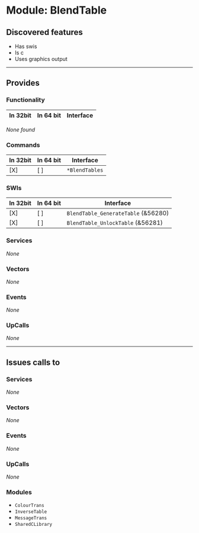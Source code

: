 # Module: BlendTable

## Discovered features


* Has swis
* Is c
* Uses graphics output

---

## Provides

### Functionality

| In 32bit | In 64 bit | Interface |
|----------|-----------|-----------|

*None found*

### Commands


| In 32bit | In 64 bit | Interface |
|----------|-----------|-----------|
| [X]      | [ ]       | `*BlendTables` |


### SWIs


| In 32bit | In 64 bit | Interface |
|----------|-----------|-----------|
| [X]      | [ ]       | `BlendTable_GenerateTable` (&56280) |
| [X]      | [ ]       | `BlendTable_UnlockTable` (&56281) |


### Services


*None*


### Vectors


*None*


### Events


*None*


### UpCalls


*None*


---

## Issues calls to

### Services


*None*


### Vectors


*None*


### Events


*None*


### UpCalls


*None*


### Modules


* `ColourTrans`
* `InverseTable`
* `MessageTrans`
* `SharedCLibrary`


